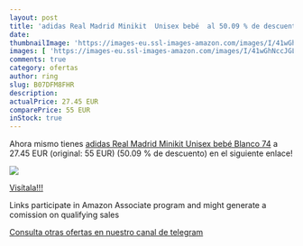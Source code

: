 ```yaml
---
layout: post
title: 'adidas Real Madrid Minikit  Unisex bebé  al 50.09 % de descuento'
date: 
thumbnailImage: 'https://images-eu.ssl-images-amazon.com/images/I/41wGhNccJGL._SL200_.jpg'
images: [ 'https://images-eu.ssl-images-amazon.com/images/I/41wGhNccJGL._SL200_.jpg' ]
comments: true
category: ofertas
author: ring
slug: B07DFM8FHR
description:
actualPrice: 27.45 EUR
comparePrice: 55 EUR
inStock: true
---
```


Ahora mismo tienes [adidas Real Madrid Minikit  Unisex bebé  Blanco  74](https://www.amazon.es/dp/B07DFM8FHR/?tag=tolees-21) a 27.45 EUR (original: 55 EUR) (50.09 %  de descuento) en el siguiente enlace!

[![](https://images-eu.ssl-images-amazon.com/images/I/41wGhNccJGL._SL200_.jpg)](https://www.amazon.es/dp/B07DFM8FHR/?tag=tolees-21)

[Visítala!!!](https://www.amazon.es/dp/B07DFM8FHR/?tag=tolees-21)

Links participate in Amazon Associate program and might generate a comission on qualifying sales

[Consulta otras ofertas en nuestro canal de telegram](https://t.me/s/ofertas25)
